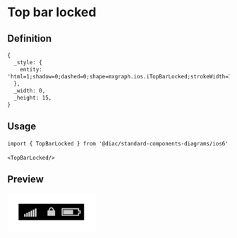 # Top bar locked

## Definition

```
{
  _style: { 
    entity: 'html=1;shadow=0;dashed=0;shape=mxgraph.ios.iTopBarLocked;strokeWidth=1;sketch=0;',
  },
  _width: 0,
  _height: 15,
}
```

## Usage

```
import { TopBarLocked } from '@diac/standard-components-diagrams/ios6'

<TopBarLocked/>
```

## Preview

<img src="./top-bar-locked.png" width="200"/>
